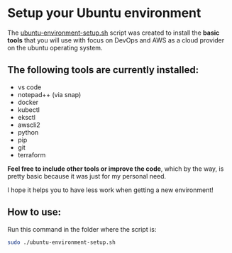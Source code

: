 # Setup your Ubuntu environment

The [ubuntu-environment-setup.sh](https://github.com/BOlimpio/setup-environment/blob/main/ubuntu-environment-setup.sh) script was created to install the **basic tools** that you will use with focus on DevOps and AWS as a cloud provider on the ubuntu operating system.

## The following tools are currently installed:

* vs code
* notepad++ (via snap)
* docker
* kubectl
* eksctl
* awscli2
* python
* pip
* git
* terraform

**Feel free to include other tools or improve the code**, which by the way, is pretty basic because it was just for my personal need.

I hope it helps you to have less work when getting a new environment!

## How to use:

Run this command in the folder where the script is:

```sh
sudo ./ubuntu-environment-setup.sh
```

